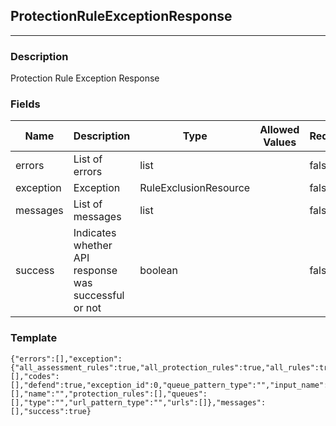 ## ProtectionRuleExceptionResponse
---
### Description
Protection Rule Exception Response
### Fields
| Name | Description | Type | Allowed Values | Required |
| ---- | ----------- | ---- | -------------- | -------- |
| errors | List of errors | list |  | false |
| exception | Exception | RuleExclusionResource |  | false |
| messages | List of messages | list |  | false |
| success | Indicates whether API response was successful or not | boolean |  | false |
### Template
```
{"errors":[],"exception":{"all_assessment_rules":true,"all_protection_rules":true,"all_rules":true,"assess":true,"assess_rules":[],"codes":[],"defend":true,"exception_id":0,"queue_pattern_type":"","input_name":"","input_type":"","links":[],"name":"","protection_rules":[],"queues":[],"type":"","url_pattern_type":"","urls":[]},"messages":[],"success":true}
```
